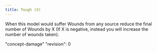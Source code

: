 ```yaml
---
title: Tough (X)
---
```

When this model would suffer Wounds from any source reduce the final number of Wounds by X (If X is negative, instead you will increase the number of wounds taken).

"concept-damage"
"revision": 0